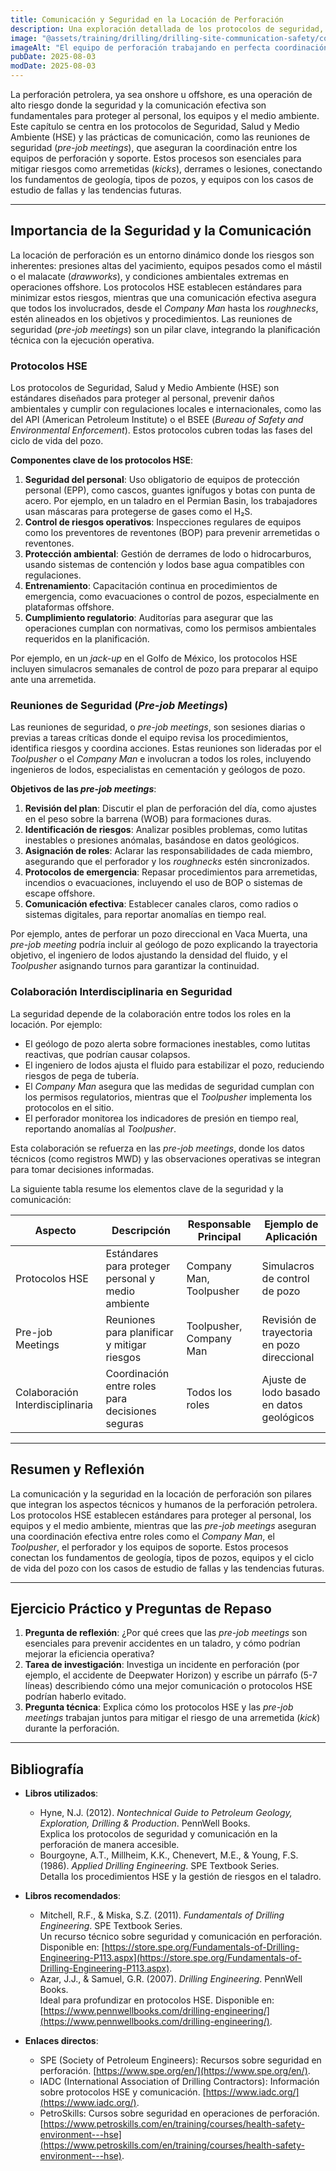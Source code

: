 ```yaml
---
title: Comunicación y Seguridad en la Locación de Perforación
description: Una exploración detallada de los protocolos de seguridad, salud y medio ambiente (HSE) y las prácticas de comunicación en la locación de perforación, con énfasis en las reuniones de seguridad (*pre-job meetings*). Este capítulo conecta los fundamentos de los equipos, roles y operaciones con la gestión de riesgos en el sitio.
image: "@assets/training/drilling/drilling-site-communication-safety/cover.jpg"
imageAlt: "El equipo de perforación trabajando en perfecta coordinación en la plataforma"
pubDate: 2025-08-03
modDate: 2025-08-03
---
```


La perforación petrolera, ya sea onshore u offshore, es una operación de alto riesgo donde la seguridad y la comunicación efectiva son fundamentales para proteger al personal, los equipos y el medio ambiente. Este capítulo se centra en los protocolos de Seguridad, Salud y Medio Ambiente (HSE) y las prácticas de comunicación, como las reuniones de seguridad (*pre-job meetings*), que aseguran la coordinación entre los equipos de perforación y soporte. Estos procesos son esenciales para mitigar riesgos como arremetidas (*kicks*), derrames o lesiones, conectando los fundamentos de geología, tipos de pozos, y equipos con los casos de estudio de fallas y las tendencias futuras.

---

## Importancia de la Seguridad y la Comunicación

La locación de perforación es un entorno dinámico donde los riesgos son inherentes: presiones altas del yacimiento, equipos pesados como el mástil o el malacate (*drawworks*), y condiciones ambientales extremas en operaciones offshore. Los protocolos HSE establecen estándares para minimizar estos riesgos, mientras que una comunicación efectiva asegura que todos los involucrados, desde el *Company Man* hasta los *roughnecks*, estén alineados en los objetivos y procedimientos. Las reuniones de seguridad (*pre-job meetings*) son un pilar clave, integrando la planificación técnica con la ejecución operativa.

### Protocolos HSE

Los protocolos de Seguridad, Salud y Medio Ambiente (HSE) son estándares diseñados para proteger al personal, prevenir daños ambientales y cumplir con regulaciones locales e internacionales, como las del API (American Petroleum Institute) o el BSEE (*Bureau of Safety and Environmental Enforcement*). Estos protocolos cubren todas las fases del ciclo de vida del pozo.

**Componentes clave de los protocolos HSE**:

1. **Seguridad del personal**: Uso obligatorio de equipos de protección personal (EPP), como cascos, guantes ignífugos y botas con punta de acero. Por ejemplo, en un taladro en el Permian Basin, los trabajadores usan máscaras para protegerse de gases como el H₂S.
2. **Control de riesgos operativos**: Inspecciones regulares de equipos como los preventores de reventones (BOP) para prevenir arremetidas o reventones.
3. **Protección ambiental**: Gestión de derrames de lodo o hidrocarburos, usando sistemas de contención y lodos base agua compatibles con regulaciones.
4. **Entrenamiento**: Capacitación continua en procedimientos de emergencia, como evacuaciones o control de pozos, especialmente en plataformas offshore.
5. **Cumplimiento regulatorio**: Auditorías para asegurar que las operaciones cumplan con normativas, como los permisos ambientales requeridos en la planificación.

Por ejemplo, en un *jack-up* en el Golfo de México, los protocolos HSE incluyen simulacros semanales de control de pozo para preparar al equipo ante una arremetida.

### Reuniones de Seguridad (*Pre-job Meetings*)

Las reuniones de seguridad, o *pre-job meetings*, son sesiones diarias o previas a tareas críticas donde el equipo revisa los procedimientos, identifica riesgos y coordina acciones. Estas reuniones son lideradas por el *Toolpusher* o el *Company Man* e involucran a todos los roles, incluyendo ingenieros de lodos, especialistas en cementación y geólogos de pozo.

**Objetivos de las *pre-job meetings***:

1. **Revisión del plan**: Discutir el plan de perforación del día, como ajustes en el peso sobre la barrena (WOB) para formaciones duras.
2. **Identificación de riesgos**: Analizar posibles problemas, como lutitas inestables o presiones anómalas, basándose en datos geológicos.
3. **Asignación de roles**: Aclarar las responsabilidades de cada miembro, asegurando que el perforador y los *roughnecks* estén sincronizados.
4. **Protocolos de emergencia**: Repasar procedimientos para arremetidas, incendios o evacuaciones, incluyendo el uso de BOP o sistemas de escape offshore.
5. **Comunicación efectiva**: Establecer canales claros, como radios o sistemas digitales, para reportar anomalías en tiempo real.

Por ejemplo, antes de perforar un pozo direccional en Vaca Muerta, una *pre-job meeting* podría incluir al geólogo de pozo explicando la trayectoria objetivo, el ingeniero de lodos ajustando la densidad del fluido, y el *Toolpusher* asignando turnos para garantizar la continuidad.

### Colaboración Interdisciplinaria en Seguridad

La seguridad depende de la colaboración entre todos los roles en la locación. Por ejemplo:

- El geólogo de pozo alerta sobre formaciones inestables, como lutitas reactivas, que podrían causar colapsos.
- El ingeniero de lodos ajusta el fluido para estabilizar el pozo, reduciendo riesgos de pega de tubería.
- El *Company Man* asegura que las medidas de seguridad cumplan con los permisos regulatorios, mientras que el *Toolpusher* implementa los protocolos en el sitio.
- El perforador monitorea los indicadores de presión en tiempo real, reportando anomalías al *Toolpusher*.

Esta colaboración se refuerza en las *pre-job meetings*, donde los datos técnicos (como registros MWD) y las observaciones operativas se integran para tomar decisiones informadas.

La siguiente tabla resume los elementos clave de la seguridad y la comunicación:

| **Aspecto**              | **Descripción**                                      | **Responsable Principal**         | **Ejemplo de Aplicación**                     |
|--------------------------|----------------------------------------------------|-----------------------------------|----------------------------------------------|
| Protocolos HSE           | Estándares para proteger personal y medio ambiente | Company Man, Toolpusher           | Simulacros de control de pozo                |
| Pre-job Meetings         | Reuniones para planificar y mitigar riesgos        | Toolpusher, Company Man           | Revisión de trayectoria en pozo direccional  |
| Colaboración Interdisciplinaria | Coordinación entre roles para decisiones seguras | Todos los roles                   | Ajuste de lodo basado en datos geológicos    |

---

## Resumen y Reflexión

La comunicación y la seguridad en la locación de perforación son pilares que integran los aspectos técnicos y humanos de la perforación petrolera. Los protocolos HSE establecen estándares para proteger al personal, los equipos y el medio ambiente, mientras que las *pre-job meetings* aseguran una coordinación efectiva entre roles como el *Company Man*, el *Toolpusher*, el perforador y los equipos de soporte. Estos procesos conectan los fundamentos de geología, tipos de pozos, equipos y el ciclo de vida del pozo con los casos de estudio de fallas y las tendencias futuras.

---

## Ejercicio Práctico y Preguntas de Repaso

1. **Pregunta de reflexión**: ¿Por qué crees que las *pre-job meetings* son esenciales para prevenir accidentes en un taladro, y cómo podrían mejorar la eficiencia operativa?
2. **Tarea de investigación**: Investiga un incidente en perforación (por ejemplo, el accidente de Deepwater Horizon) y escribe un párrafo (5-7 líneas) describiendo cómo una mejor comunicación o protocolos HSE podrían haberlo evitado.
3. **Pregunta técnica**: Explica cómo los protocolos HSE y las *pre-job meetings* trabajan juntos para mitigar el riesgo de una arremetida (*kick*) durante la perforación.

---

## Bibliografía

- **Libros utilizados**:
  - Hyne, N.J. (2012). *Nontechnical Guide to Petroleum Geology, Exploration, Drilling & Production*. PennWell Books.  
    Explica los protocolos de seguridad y comunicación en la perforación de manera accesible.
  - Bourgoyne, A.T., Millheim, K.K., Chenevert, M.E., & Young, F.S. (1986). *Applied Drilling Engineering*. SPE Textbook Series.  
    Detalla los procedimientos HSE y la gestión de riesgos en el taladro.

- **Libros recomendados**:
  - Mitchell, R.F., & Miska, S.Z. (2011). *Fundamentals of Drilling Engineering*. SPE Textbook Series.  
    Un recurso técnico sobre seguridad y comunicación en perforación. Disponible en: [https://store.spe.org/Fundamentals-of-Drilling-Engineering-P113.aspx](https://store.spe.org/Fundamentals-of-Drilling-Engineering-P113.aspx).
  - Azar, J.J., & Samuel, G.R. (2007). *Drilling Engineering*. PennWell Books.  
    Ideal para profundizar en protocolos HSE. Disponible en: [https://www.pennwellbooks.com/drilling-engineering/](https://www.pennwellbooks.com/drilling-engineering/).

- **Enlaces directos**:
  - SPE (Society of Petroleum Engineers): Recursos sobre seguridad en perforación. [https://www.spe.org/en/](https://www.spe.org/en/).
  - IADC (International Association of Drilling Contractors): Información sobre protocolos HSE y comunicación. [https://www.iadc.org/](https://www.iadc.org/).
  - PetroSkills: Cursos sobre seguridad en operaciones de perforación. [https://www.petroskills.com/en/training/courses/health-safety-environment---hse](https://www.petroskills.com/en/training/courses/health-safety-environment---hse).
